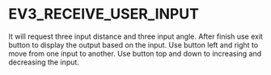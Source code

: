 # EV3_RECEIVE_USER_INPUT

It will request three input distance and three input angle. After finish use exit button to display the output based on the input. Use button left and right to move from one input to another. Use button top and down to increasing and decreasing the input.
